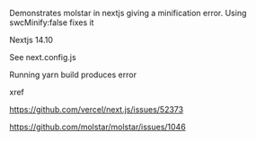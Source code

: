 Demonstrates molstar in nextjs giving a minification error. Using
swcMinify:false fixes it

Nextjs 14.10

See next.config.js

Running yarn build produces error

xref

https://github.com/vercel/next.js/issues/52373

https://github.com/molstar/molstar/issues/1046
